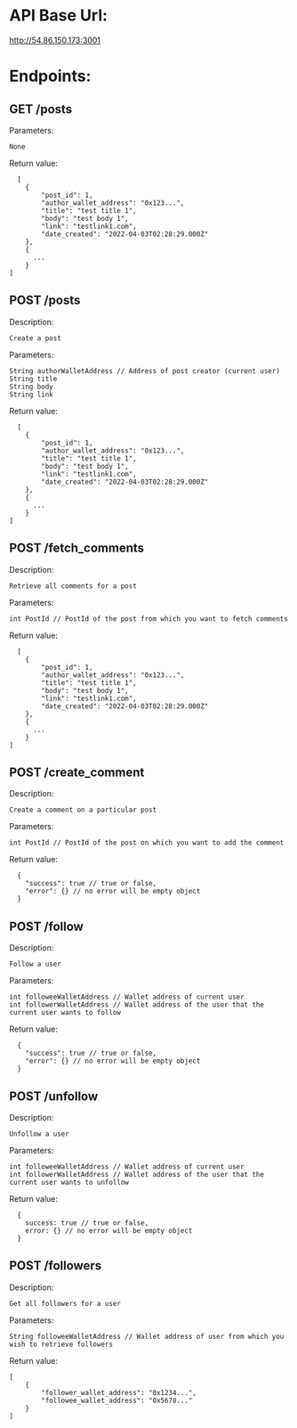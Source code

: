 # API Base Url:

http://54.86.150.173:3001

# Endpoints:

## GET /posts
  Parameters:
  ```
  None
  ```
    
  Return value:
  ```
    [
      {
          "post_id": 1,
          "author_wallet_address": "0x123...",
          "title": "test title 1",
          "body": "test body 1",
          "link": "testlink1.com",
          "date_created": "2022-04-03T02:28:29.000Z"
      },
      {
        ...
      }
  ]
  ```

## POST /posts
  Description:
  ```
  Create a post
  ```
  
  Parameters:
  ```
  String authorWalletAddress // Address of post creator (current user)
  String title
  String body
  String link
  ```
    
  Return value:
  ```
    [
      {
          "post_id": 1,
          "author_wallet_address": "0x123...",
          "title": "test title 1",
          "body": "test body 1",
          "link": "testlink1.com",
          "date_created": "2022-04-03T02:28:29.000Z"
      },
      {
        ...
      }
  ]
  ```

## POST /fetch_comments
  Description:
  ```
  Retrieve all comments for a post
  ```
  
  Parameters:
  ```
  int PostId // PostId of the post from which you want to fetch comments
  ```
    
  Return value:
  ```
    [
      {
          "post_id": 1,
          "author_wallet_address": "0x123...",
          "title": "test title 1",
          "body": "test body 1",
          "link": "testlink1.com",
          "date_created": "2022-04-03T02:28:29.000Z"
      },
      {
        ...
      }
  ]
  ```

## POST /create_comment
  Description:
  ```
  Create a comment on a particular post
  ```
  
  Parameters:
  ```
  int PostId // PostId of the post on which you want to add the comment
  ```
    
  Return value:
  ```
    {
      "success": true // true or false,
      "error": {} // no error will be empty object
    }
  ```

## POST /follow
  Description:
  ```
  Follow a user
  ```
  
  Parameters:
  ```
  int followeeWalletAddress // Wallet address of current user
  int followerWalletAddress // Wallet address of the user that the current user wants to follow
  ```
    
  Return value:
  ```
    {
      "success": true // true or false,
      "error": {} // no error will be empty object
    }
  ```

## POST /unfollow
  Description:
  ```
  Unfollow a user
  ```
  
  Parameters:
  ```
  int followeeWalletAddress // Wallet address of current user
  int followerWalletAddress // Wallet address of the user that the current user wants to unfollow
  ```
    
  Return value:
  ```
    {
      success: true // true or false,
      error: {} // no error will be empty object
    }
 ```

## POST /followers
  Description:
  ```
  Get all followers for a user
  ```
  
  Parameters:
  ```
  String followeeWalletAddress // Wallet address of user from which you wish to retrieve followers
  ```
    
  Return value:
  ```
  [
      {
          "follower_wallet_address": "0x1234...",
          "followee_wallet_address": "0x5678..."
      }
  ]
```

